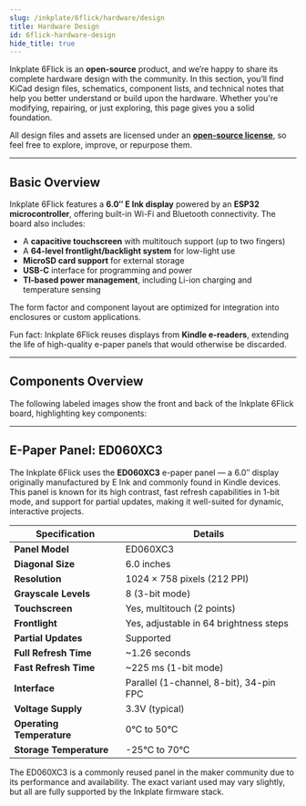 ```yaml
---  
slug: /inkplate/6flick/hardware/design  
title: Hardware Design  
id: 6flick-hardware-design  
hide_title: true  
---
```


<SectionTitle title="Hardware Design" backgroundImage="/img/inkplate_6_motion/6_motion_hw.png" />

Inkplate 6Flick is an **open-source** product, and we’re happy to share its complete hardware design with the community. In this section, you’ll find KiCad design files, schematics, component lists, and technical notes that help you better understand or build upon the hardware. Whether you're modifying, repairing, or just exploring, this page gives you a solid foundation.

<InfoBox>All design files and assets are licensed under an [**open-source license**](https://github.com/SolderedElectronics/Soldered-Inkplate-6-FLICK-hardware-design/blob/0552552410c75d7dd4bcbb29ad8a3da2e37524c3/LICENSE.md), so feel free to explore, improve, or repurpose them.</InfoBox>

---

## Basic Overview

Inkplate 6Flick features a **6.0″ E Ink display** powered by an **ESP32 microcontroller**, offering built-in Wi-Fi and Bluetooth connectivity. The board also includes:

- A **capacitive touchscreen** with multitouch support (up to two fingers)
- A **64-level frontlight/backlight system** for low-light use
- **MicroSD card support** for external storage
- **USB-C** interface for programming and power
- **TI-based power management**, including Li-ion charging and temperature sensing

The form factor and component layout are optimized for integration into enclosures or custom applications.

<InfoBox>Fun fact: Inkplate 6Flick reuses displays from **Kindle e-readers**, extending the life of high-quality e-paper panels that would otherwise be discarded.</InfoBox>

---

## Components Overview

The following labeled images show the front and back of the Inkplate 6Flick board, highlighting key components:

<CenteredImage src="/img/inkplate_6_flick/Inkplate6flick_front.png" alt="Inkplate 6Flick front" caption="Inkplate 6Flick – front view" />
<CenteredImage src="/img/inkplate_6_flick/Inkplate6flick_back.png" alt="Inkplate 6Flick back" caption="Inkplate 6Flick – back view" />

---

## E-Paper Panel: ED060XC3

The Inkplate 6Flick uses the **ED060XC3** e-paper panel — a 6.0″ display originally manufactured by E Ink and commonly found in Kindle devices. This panel is known for its high contrast, fast refresh capabilities in 1-bit mode, and support for partial updates, making it well-suited for dynamic, interactive projects.

| **Specification**         | **Details**                            |
| ------------------------- | -------------------------------------- |
| **Panel Model**           | ED060XC3                               |
| **Diagonal Size**         | 6.0 inches                             |
| **Resolution**            | 1024 × 758 pixels (212 PPI)            |
| **Grayscale Levels**      | 8 (3-bit mode)                         |
| **Touchscreen**           | Yes, multitouch (2 points)             |
| **Frontlight**            | Yes, adjustable in 64 brightness steps |
| **Partial Updates**       | Supported                              |
| **Full Refresh Time**     | ~1.26 seconds                          |
| **Fast Refresh Time**     | ~225 ms (1-bit mode)                   |
| **Interface**             | Parallel (1-channel, 8-bit), 34-pin FPC  |
| **Voltage Supply**        | 3.3V (typical)                         |
| **Operating Temperature** | 0°C to 50°C                            |
| **Storage Temperature**   | -25°C to 70°C                          |

<InfoBox>The ED060XC3 is a commonly reused panel in the maker community due to its performance and availability. The exact variant used may vary slightly, but all are fully supported by the Inkplate firmware stack.</InfoBox>